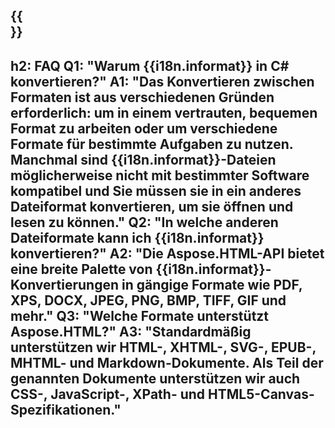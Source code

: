 ﻿---
translation: true
deploy: false
---

{{<section faq>}}
---
h2: FAQ
Q1: "Warum {{i18n.informat}} in C# konvertieren?"
A1: "Das Konvertieren zwischen Formaten ist aus verschiedenen Gründen erforderlich: um in einem vertrauten, bequemen Format zu arbeiten oder um verschiedene Formate für bestimmte Aufgaben zu nutzen. Manchmal sind {{i18n.informat}}-Dateien möglicherweise nicht mit bestimmter Software kompatibel und Sie müssen sie in ein anderes Dateiformat konvertieren, um sie öffnen und lesen zu können."
Q2: "In welche anderen Dateiformate kann ich {{i18n.informat}} konvertieren?"
A2: "Die Aspose.HTML-API bietet eine breite Palette von {{i18n.informat}}-Konvertierungen in gängige Formate wie PDF, XPS, DOCX, JPEG, PNG, BMP, TIFF, GIF und mehr."
Q3: "Welche Formate unterstützt Aspose.HTML?"
A3: "Standardmäßig unterstützen wir HTML-, XHTML-, SVG-, EPUB-, MHTML- und Markdown-Dokumente. Als Teil der genannten Dokumente unterstützen wir auch CSS-, JavaScript-, XPath- und HTML5-Canvas-Spezifikationen."
---